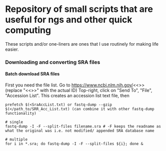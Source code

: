 # Repository of small scripts that are useful for ngs and other quick computing
These scripts and/or one-liners are ones that I use routinely for making life easier.

### Downloading and converting SRA files
#### Batch download SRA files
First you need the file list. Go to https://www.ncbi.nlm.nih.gov/<<<SRA ID>>> (replace "<<<SRA ID>>>" with the actual ID) Top-right, click on "Send To", "File", "Accession List".
This creates an accession list text file, then
  
```
prefetch $(<SraAccList.txt) or fastq-dump --gzip $(</path_to/SRR_Acc_List.txt) (can combine it with other fastq-dump functionality)

# single
fastq-dump -I -F --split-files filename.sra # -F keeps the readname as what the original was i.e. not modified/ appended SRA database name

# multiple
for i in *.sra; do fastq-dump -I -F --split-files ${i}; done &

```
